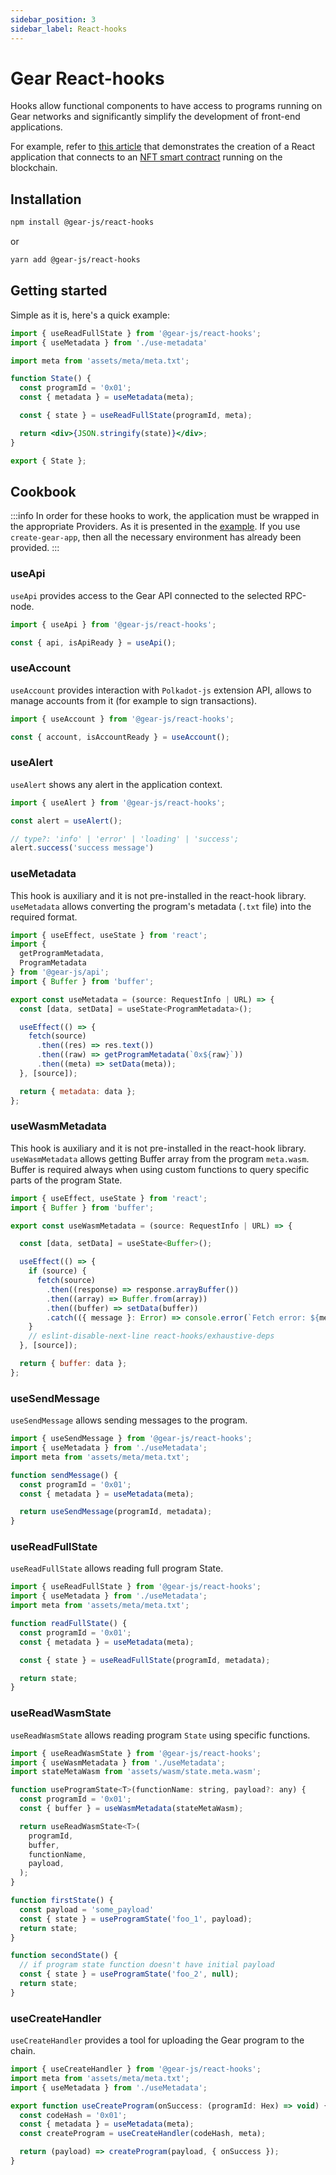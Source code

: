 ```yaml
---
sidebar_position: 3
sidebar_label: React-hooks
---
```


# Gear React-hooks

Hooks allow functional components to have access to programs running on Gear networks and significantly simplify the development of front-end applications.

For example, refer to [this article](/examples/nft-marketplace/nft-application.md) that demonstrates the creation of a React application that connects to an [NFT smart contract](/examples/gnft-721.md) running on the blockchain.

## Installation

```sh
npm install @gear-js/react-hooks
```

or

```sh
yarn add @gear-js/react-hooks
```

## Getting started

Simple as it is, here's a quick example:

```jsx
import { useReadFullState } from '@gear-js/react-hooks';
import { useMetadata } from './use-metadata'

import meta from 'assets/meta/meta.txt';

function State() {
  const programId = '0x01';
  const { metadata } = useMetadata(meta);

  const { state } = useReadFullState(programId, meta);

  return <div>{JSON.stringify(state)}</div>;
}

export { State };
```

## Cookbook

:::info
In order for these hooks to work, the application must be wrapped in the appropriate Providers. As it is presented in the [example](https://github.com/gear-tech/gear-js/blob/main/utils/create-gear-app/gear-app-template/template/src/hocs/index.tsx). If you use `create-gear-app`, then all the necessary environment has already been provided.
:::

### useApi

`useApi` provides access to the Gear API connected to the selected RPC-node.

```js
import { useApi } from '@gear-js/react-hooks';

const { api, isApiReady } = useApi();
```

### useAccount

`useAccount` provides interaction with `Polkadot-js` extension API, allows to manage accounts from it (for example to sign transactions).

```js
import { useAccount } from '@gear-js/react-hooks';

const { account, isAccountReady } = useAccount();
```

### useAlert

`useAlert` shows any alert in the application context.

```js
import { useAlert } from '@gear-js/react-hooks';

const alert = useAlert();

// type?: 'info' | 'error' | 'loading' | 'success';
alert.success('success message')
```

### useMetadata

This hook is auxiliary and it is not pre-installed in the react-hook library. `useMetadata` allows converting the program's metadata (`.txt` file) into the required format.

```js
import { useEffect, useState } from 'react';
import {
  getProgramMetadata,
  ProgramMetadata
} from '@gear-js/api';
import { Buffer } from 'buffer';

export const useMetadata = (source: RequestInfo | URL) => {
  const [data, setData] = useState<ProgramMetadata>();

  useEffect(() => {
    fetch(source)
      .then((res) => res.text())
      .then((raw) => getProgramMetadata(`0x${raw}`))
      .then((meta) => setData(meta));
  }, [source]);

  return { metadata: data };
};
```

### useWasmMetadata

This hook is auxiliary and it is not pre-installed in the react-hook library. `useWasmMetadata` allows getting Buffer array from the program `meta.wasm`. Buffer is required always when using custom functions to query specific parts of the program State.

```js
import { useEffect, useState } from 'react';
import { Buffer } from 'buffer';

export const useWasmMetadata = (source: RequestInfo | URL) => {

  const [data, setData] = useState<Buffer>();

  useEffect(() => {
    if (source) {
      fetch(source)
        .then((response) => response.arrayBuffer())
        .then((array) => Buffer.from(array))
        .then((buffer) => setData(buffer))
        .catch(({ message }: Error) => console.error(`Fetch error: ${message}`));
    }
    // eslint-disable-next-line react-hooks/exhaustive-deps
  }, [source]);

  return { buffer: data };
};
```

### useSendMessage

`useSendMessage` allows sending messages to the program.

```js
import { useSendMessage } from '@gear-js/react-hooks';
import { useMetadata } from './useMetadata';
import meta from 'assets/meta/meta.txt';

function sendMessage() {
  const programId = '0x01';
  const { metadata } = useMetadata(meta);

  return useSendMessage(programId, metadata);
}
```

### useReadFullState

`useReadFullState` allows reading full program State.

```js
import { useReadFullState } from '@gear-js/react-hooks';
import { useMetadata } from './useMetadata';
import meta from 'assets/meta/meta.txt';

function readFullState() {
  const programId = '0x01';
  const { metadata } = useMetadata(meta);

  const { state } = useReadFullState(programId, metadata);

  return state;
}
```

### useReadWasmState

`useReadWasmState` allows reading program `State` using specific functions.

```js
import { useReadWasmState } from '@gear-js/react-hooks';
import { useWasmMetadata } from './useMetadata';
import stateMetaWasm from 'assets/wasm/state.meta.wasm';

function useProgramState<T>(functionName: string, payload?: any) {
  const programId = '0x01';
  const { buffer } = useWasmMetadata(stateMetaWasm);

  return useReadWasmState<T>(
    programId,
    buffer,
    functionName,
    payload,
  );
}

function firstState() {
  const payload = 'some_payload'
  const { state } = useProgramState('foo_1', payload);
  return state;
}

function secondState() {
  // if program state function doesn't have initial payload
  const { state } = useProgramState('foo_2', null);
  return state;
}
```

### useCreateHandler

`useCreateHandler` provides a tool for uploading the Gear program to the chain.

```js
import { useCreateHandler } from '@gear-js/react-hooks';
import meta from 'assets/meta/meta.txt';
import { useMetadata } from './useMetadata';

export function useCreateProgram(onSuccess: (programId: Hex) => void) {
  const codeHash = '0x01';
  const { metadata } = useMetadata(meta);
  const createProgram = useCreateHandler(codeHash, meta);

  return (payload) => createProgram(payload, { onSuccess });
}
```
